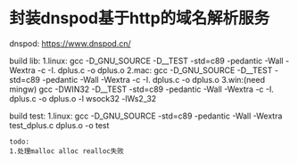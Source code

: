 # 封装dnspod基于http的域名解析服务
dnspod: https://www.dnspod.cn/

build lib:
1.linux:
    gcc -D_GNU_SOURCE -D__TEST -std=c89 -pedantic -Wall -Wextra -c -I. dplus.c -o dplus.o
2.mac:
    gcc -D_GNU_SOURCE -D__TEST -std=c89 -pedantic -Wall -Wextra -c -I. dplus.c -o dplus.o
3.win:(need mingw)
    gcc -DWIN32 -D__TEST -std=c89 -pedantic -Wall -Wextra -c -I. dplus.c -o dplus.o -l wsock32 -lWs2_32

build test:
1.linux:
    gcc -D_GNU_SOURCE -std=c89 -pedantic -Wall -Wextra test_dplus.c dplus.o -o test

    todo:
    1.处理malloc alloc realloc失败
